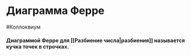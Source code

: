 # Диаграмма Ферре
#Коллоквиум 
#### Диаграммой Ферре для [[Разбиение числа|разбиения]] называется кучка точек в строчках.